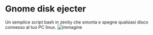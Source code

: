 # Gnome disk ejecter
Un semplice script bash in zenity che smonta e spegne qualsiasi disco connesso al tuo PC linux.
![immagine](https://github.com/user-attachments/assets/906400eb-3f43-403f-838c-47f317f2daec)

